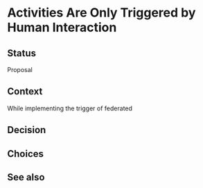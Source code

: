 # Activities Are Only Triggered by Human Interaction

## Status

Proposal

## Context

While implementing the trigger of federated 

## Decision


## Choices

## See also

